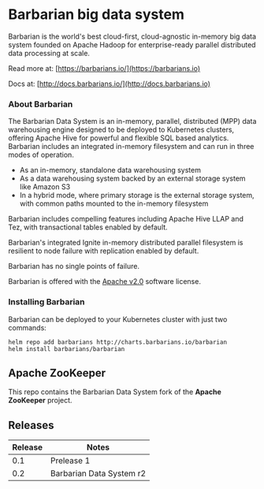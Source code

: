 # Barbarian big data system

Barbarian is the world's best cloud-first, cloud-agnostic in-memory big data system founded on Apache Hadoop for enterprise-ready parallel distributed data processing at scale.

Read more at:
[https://barbarians.io/](https://barbarians.io)

Docs at:
[http://docs.barbarians.io/](http://docs.barbarians.io)

### About Barbarian

The Barbarian Data System is an in-memory, parallel, distributed (MPP) data warehousing engine designed to be deployed to Kubernetes clusters, offering Apache Hive for powerful and flexible SQL based analytics. Barbarian includes an integrated in-memory filesystem and can run in three modes of operation.
* As an in-memory, standalone data warehousing system
* As a data warehousing system backed by an external storage system like Amazon S3
* In a hybrid mode, where primary storage is the external storage system, with common paths mounted to the in-memory filesystem

Barbarian includes compelling features including Apache Hive LLAP and Tez, with transactional tables enabled by default. 

Barbarian's integrated Ignite in-memory distributed parallel filesystem is resilient to node failure with replication enabled by default.

Barbarian has no single points of failure.

Barbarian is offered with the [Apache v2.0](https://www.apache.org/licenses/LICENSE-2.0) software license.

### Installing Barbarian

Barbarian can be deployed to your Kubernetes cluster with just two commands:

```
helm repo add barbarians http://charts.barbarians.io/barbarian
helm install barbarians/barbarian
```

## Apache ZooKeeper

This repo contains the Barbarian Data System fork of the **Apache ZooKeeper** project.

## Releases

| Release | Notes |
| -- | -- |
| 0.1 | Prelease 1 |
| 0.2 | Barbarian Data System r2 |


